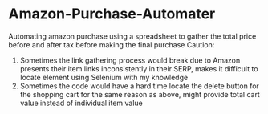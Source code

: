 # Amazon-Purchase-Automater
Automating amazon purchase using a spreadsheet to gather the total price before and after tax before making the final purchase
Caution:
1. Sometimes the link gathering process would break due to Amazon presents their item links inconsistently in their SERP, makes it difficult to locate element using Selenium with my knowledge
2. Sometimes the code would have a hard time locate the delete button for the shopping cart for the same reason as above, might provide total cart value instead of individual item value

